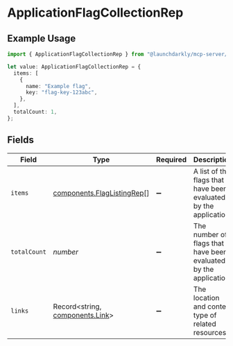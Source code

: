 # ApplicationFlagCollectionRep

## Example Usage

```typescript
import { ApplicationFlagCollectionRep } from "@launchdarkly/mcp-server/models/components";

let value: ApplicationFlagCollectionRep = {
  items: [
    {
      name: "Example flag",
      key: "flag-key-123abc",
    },
  ],
  totalCount: 1,
};
```

## Fields

| Field                                                                    | Type                                                                     | Required                                                                 | Description                                                              | Example                                                                  |
| ------------------------------------------------------------------------ | ------------------------------------------------------------------------ | ------------------------------------------------------------------------ | ------------------------------------------------------------------------ | ------------------------------------------------------------------------ |
| `items`                                                                  | [components.FlagListingRep](../../models/components/flaglistingrep.md)[] | :heavy_minus_sign:                                                       | A list of the flags that have been evaluated by the application          |                                                                          |
| `totalCount`                                                             | *number*                                                                 | :heavy_minus_sign:                                                       | The number of flags that have been evaluated by the application          | 1                                                                        |
| `links`                                                                  | Record<string, [components.Link](../../models/components/link.md)>       | :heavy_minus_sign:                                                       | The location and content type of related resources                       |                                                                          |